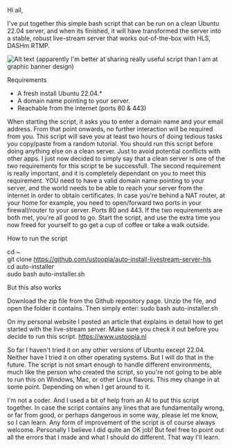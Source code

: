 Hi all,

I've put together this simple bash script that can be run on a clean Ubuntu 22.04 server, and when its finished, it will have transformed the server into a stable, robust live-stream server that works out-of-the-box with HLS, DASHm RTMP.

![Alt text](https://i.imgur.com/ERG9hoj.png "header image")
{apparently I'm better at sharing really useful script than I am at graphic banner design)

Requirements

- A fresh install Ubuntu 22.04.*
- A domain name pointing to your server.
- Reachable from the internet (ports 80 & 443)

When starting the script, it asks you to enter a domain name and your email address. From that point onwards, no further interaction will be required from you. This script will save you at least two hours of doing tedious tasks you copy/paste from a random tutorial. You should run this script before doing anything else on a clean server. Just to avoid potential conflicts with other apps. I just now decided to simply say that a clean server is one of the two requirements for this script te be successfull. The second requirement is really important, and it is completely dependant on you to meet this requirement. YOU need to have a valid domain name pointing to your server, and the world needs to be able to reach your server from the internet in order to obtain certificates. In case you're behind a NAT router, at your home for example, you need to open/forward two ports in your firewall/router to your server. Ports 80 and 443. If the two requirements are both met, you're all good to go. Start the script, and use the extra time you now freed for yourself to go get a cup of coffee or take a walk outside. 

How to run the script

  cd ~ \
  git clone https://github.com/ustoopia/auto-install-livestream-server-hls \
  cd auto-installer \
  sudo bash auto-installer.sh

But this also works

Download the zip file from the Github repository page. Unzip the file, and 
open the folder it contains. Then simply enter: sudo bash auto-installer.sh

On my personal website I posted an article that explains in detail how to get started with the live-stream server. Make sure you check it out before you decide to run this script. https://www.ustoopia.nl

So far I haven't tried it on any other versions of Ubuntu except 22.04. Neither have I tried it on other operating systems. But I will do that in the future. The script is not smart enough to handle different environments, much like the person who created the script, so you're not going to be able to run this on Windows, Mac, or other Linux flavors. This mey change in at some point. Depending on when I get around to it.  

I'm not a coder. And I used a bit of help from an AI to put this script together. In case the script contains any lines that are fundamentally wrong, or far from good, or perhaps dangerous in some way, please let me know, so I can learn. Any form of improvement of the script is of course always welcome. Personally I believe I did quite an OK job! But feel free to point out all the errors that I made and what I should do different. That way I'll learn.
